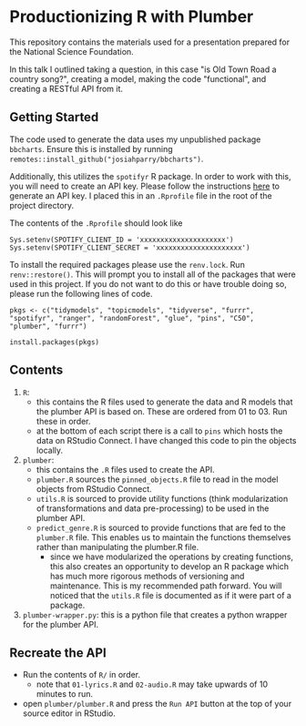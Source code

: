 # Productionizing R with Plumber

This repository contains the materials used for a presentation prepared for the National Science Foundation. 

In this talk I outlined taking a question, in this case "is Old Town Road a country song?", creating a model, making the code "functional", and creating a RESTful API from it. 

## Getting Started

The code used to generate the data uses my unpublished package `bbcharts`. Ensure this is installed by running `remotes::install_github("josiahparry/bbcharts")`.


Additionally, this utilizes the `spotifyr` R package. In order to work with this, you will need to create an API key. Please follow the instructions [here](https://github.com/charlie86/spotifyr/) to generate an API key. I placed this in an `.Rprofile` file in the root of the project directory.

The contents of the `.Rprofile` should look like

```
Sys.setenv(SPOTIFY_CLIENT_ID = 'xxxxxxxxxxxxxxxxxxxxx')
Sys.setenv(SPOTIFY_CLIENT_SECRET = 'xxxxxxxxxxxxxxxxxxxxx')
```

To install the required packages please use the `renv.lock`. Run `renv::restore()`. This will prompt you to install all of the packages that were used in this project. If you do not want to do this or have trouble doing so, please run the following lines of code.

```
pkgs <- c("tidymodels", "topicmodels", "tidyverse", "furrr", "spotifyr", "ranger", "randomForest", "glue", "pins", "C50", "plumber", "furrr")

install.packages(pkgs)
```

## Contents


1. `R`: 
    - this contains the R files used to generate the data and R models that the plumber API is based on. These are ordered from 01 to 03. Run these in order.
    - at the bottom of each script there is a call to `pins` which hosts the data on RStudio Connect. I have changed this code to pin the objects locally. 
2. `plumber`:
    - this contains the `.R` files used to create the API.
    - `plumber.R` sources the `pinned_objects.R` file to read in the model objects from RStudio Connect.
    - `utils.R` is sourced to provide utility functions (think modularization of transformations and data pre-processing) to be used in the plumber API.
    - `predict_genre.R` is sourced to provide functions that are fed to the `plumber.R` file. This enables us to maintain the functions themselves rather than manipulating the plumber.R file. 
        - since we have modularized the operations by creating functions, this also creates an opportunity to develop an R package which has much more rigorous methods of versioning and maintenance. This is my recommended path forward. You will noticed that the `utils.R` file is documented as if it were part of a package. 
3. `plumber-wrapper.py`: this is a python file that creates a python wrapper for the plumber API. 

## Recreate the API

- Run the contents of `R/` in order.
    - note that `01-lyrics.R` and `02-audio.R` may take upwards of 10 minutes to run. 
- open `plumber/plumber.R` and press the `Run API` button at the top of your source editor in RStudio.
